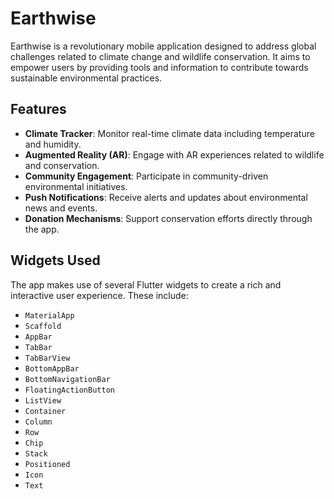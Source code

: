 # Earthwise
Earthwise is a revolutionary mobile application designed to address global challenges related to climate change and wildlife conservation. It aims to empower users by providing tools and information to contribute towards sustainable environmental practices.

## Features

- **Climate Tracker**: Monitor real-time climate data including temperature and humidity.
- **Augmented Reality (AR)**: Engage with AR experiences related to wildlife and conservation.
- **Community Engagement**: Participate in community-driven environmental initiatives.
- **Push Notifications**: Receive alerts and updates about environmental news and events.
- **Donation Mechanisms**: Support conservation efforts directly through the app.

## Widgets Used

The app makes use of several Flutter widgets to create a rich and interactive user experience. These include:

- `MaterialApp`
- `Scaffold`
- `AppBar`
- `TabBar`
- `TabBarView`
- `BottomAppBar`
- `BottomNavigationBar`
- `FloatingActionButton`
- `ListView`
- `Container`
- `Column`
- `Row`
- `Chip`
- `Stack`
- `Positioned`
- `Icon`
- `Text`
